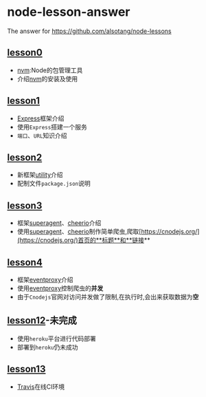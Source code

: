 # node-lesson-answer
The answer for https://github.com/alsotang/node-lessons

## [lesson0](https://github.com/alsotang/node-lessons/tree/master/lesson0)
- [nvm](https://github.com/creationix/nvm):Node的包管理工具
- 介绍[nvm](https://github.com/creationix/nvm)的安装及使用

## [lesson1](https://github.com/alsotang/node-lessons/tree/master/lesson1)
- [Express](http://expressjs.com/)框架介绍
- 使用`Express`搭建一个服务
- `端口`、`URL`知识介绍

## [lesson2](https://github.com/alsotang/node-lessons/tree/master/lesson2)
- 新框架[utility](https://github.com/node-modules/utility)介绍
- 配制文件`package.json`说明

## [lesson3](https://github.com/alsotang/node-lessons/tree/master/lesson3)
- 框架[superagent](http://visionmedia.github.io/superagent/)、[cheerio](https://github.com/cheeriojs/cheerio)介绍
- 使用[superagent](http://visionmedia.github.io/superagent/)、[cheerio](https://github.com/cheeriojs/cheerio)制作简单爬虫,爬取[https://cnodejs.org/](https://cnodejs.org/)首页的**标题**和**链接**

## [lesson4](https://github.com/alsotang/node-lessons/tree/master/lesson4)
- 框架[eventproxy](https://github.com/JacksonTian/eventproxy)介绍
- 使用[eventproxy](https://github.com/JacksonTian/eventproxy)控制爬虫的**并发**
- 由于`Cnodejs`官网对访问并发做了限制,在执行时,会出来获取数据为**空**

## [lesson12](https://github.com/alsotang/node-lessons/tree/master/lesson12)-未完成
- 使用`heroku`平台进行代码部署
- 部署到`heroku`仍未成功

## [lesson13](https://github.com/alsotang/node-lessons/tree/master/lesson13)
- [Travis](https://travis-ci.org/)在线CI环境
